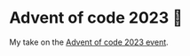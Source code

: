  # Advent of code 2023 🎅

 My take on the [Advent of code 2023 event](https://adventofcode.com/2023).